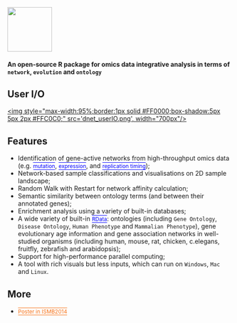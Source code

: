 <a href="index.html"><IMG src="dnet_logo1.png" height="100px" id="logo"></a>

<B><h4>An open-source R package for omics data integrative analysis in terms of `network`, `evolution` and `ontology`</h4></B>

## User I/O

<a href="faqs.html"><img style="max-width:95%;border:1px solid #FF0000;box-shadow:5px 5px 2px #FFC0C0;" src='dnet_userIO.png', width="700px"/></a>

## Features

* Identification of gene-active networks from high-throughput omics data (e.g. <a href="demo-TCGA.html" target="slides" style="font-size: 12px; color: #0000FF; text-decoration: overline; border-bottom: 1px solid #0000FF">mutation</a>, <a href="demo-Fang.html" target="slides" style="font-size: 12px; color: #0000FF; text-decoration: overline; border-bottom: 1px solid #0000FF">expression</a>, and <a href="demo-Hiratani.html" target="slides" style="font-size: 12px; color: #0000FF; text-decoration: overline; border-bottom: 1px solid #0000FF">replication timing</a>);
* Network-based sample classifications and visualisations on 2D sample landscape;
* Random Walk with Restart for network affinity calculation;
* Semantic similarity between ontology terms (and between their annotated genes);
* Enrichment analysis using a variety of built-in databases;
* A wide variety of built-in <a href="rdata.html" target="slides" style="font-size: 12px; color: #0000FF; text-decoration: overline; border-bottom: 1px solid #0000FF">RData</a>: ontologies (including `Gene Ontology`, `Disease Ontology`, `Human Phenotype` and `Mammalian Phenotype`), gene evolutionary age information and gene association networks in well-studied organisms (including human, mouse, rat, chicken, c.elegans, fruitfly, zebrafish and arabidopsis);
* Support for high-performance parallel computing;
* A tool with rich visuals but less inputs, which can run on `Windows`, `Mac` and `Linux`.

## More

* <a href="poster_ISMB2014.png" target="slides" style="font-size: 12px; color: #F87217; text-decoration: overline; border-bottom: 1px solid #F87217">Poster in ISMB2014</a>

